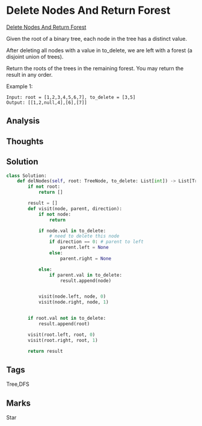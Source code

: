 # Delete Nodes And Return Forest

[Delete Nodes And Return Forest](https://leetcode.com/problems/delete-nodes-and-return-forest)

Given the root of a binary tree, each node in the tree has a distinct value.

After deleting all nodes with a value in to\_delete, we are left with a forest \(a disjoint union of trees\).

Return the roots of the trees in the remaining forest. You may return the result in any order.

Example 1:

```text
Input: root = [1,2,3,4,5,6,7], to_delete = [3,5]
Output: [[1,2,null,4],[6],[7]]
```

## Analysis

## Thoughts

## Solution

```python
class Solution:
    def delNodes(self, root: TreeNode, to_delete: List[int]) -> List[TreeNode]:
        if not root:
            return []

        result = []
        def visit(node, parent, direction):
            if not node:
                return 

            if node.val in to_delete:          
                # need to delete this node
                if direction == 0: # parent to left
                    parent.left = None
                else:
                    parent.right = None

            else:
                if parent.val in to_delete:
                    result.append(node)


            visit(node.left, node, 0)
            visit(node.right, node, 1)


        if root.val not in to_delete:
            result.append(root)

        visit(root.left, root, 0)
        visit(root.right, root, 1)    

        return result
```

## Tags

Tree,DFS

## Marks

Star

